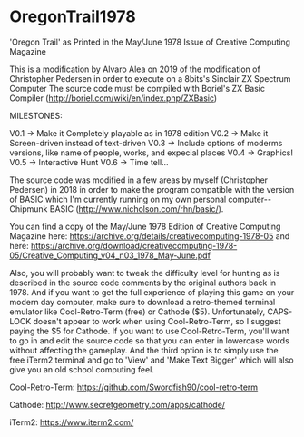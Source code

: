 # OregonTrail1978
'Oregon Trail' as Printed in the May/June 1978 Issue of Creative Computing Magazine

This is a modification by Alvaro Alea on 2019 of the modification of Christopher Pedersen 
in order to execute on a 8bits's Sinclair ZX Spectrum Computer
The source code must be compiled with Boriel's ZX Basic Compiler (http://boriel.com/wiki/en/index.php/ZXBasic)

MILESTONES:

V0.1 -> Make it Completely playable as in 1978 edition
V0.2 -> Make it Screen-driven instead of text-driven
V0.3 -> Include options of moderms versions, like name of people, works, and expecial places
V0.4 -> Graphics!
V0.5 -> Interactive Hunt
V0.6 -> Time tell...


The source code was modified in a few areas by myself (Christopher Pedersen) in 2018
in order to make the program compatible with the version of BASIC which I'm currently
running on my own personal computer-- Chipmunk BASIC (http://www.nicholson.com/rhn/basic/).

You can find a copy of the May/June 1978 Edition of Creative Computing Magazine
here: https://archive.org/details/creativecomputing-1978-05
and here: https://archive.org/download/creativecomputing-1978-05/Creative_Computing_v04_n03_1978_May-June.pdf

Also, you will probably want to tweak the difficulty level for hunting as is described
in the source code comments by the original authors back in 1978. And if you want to 
get the full experience of playing this game on your modern day computer, make sure
to download a retro-themed terminal emulator like Cool-Retro-Term (free) or Cathode ($5).
Unfortunately, CAPS-LOCK doesn't appear to work when using Cool-Retro-Term, so I suggest
paying the $5 for Cathode. If you want to use Cool-Retro-Term, you'll want to go in
and edit the source code so that you can enter in lowercase words without affecting
the gameplay. And the third option is to simply use the free iTerm2 terminal and
go to 'View' and 'Make Text Bigger' which will also give you an old school computing feel.

Cool-Retro-Term: https://github.com/Swordfish90/cool-retro-term

Cathode: http://www.secretgeometry.com/apps/cathode/

iTerm2: https://www.iterm2.com/
  

